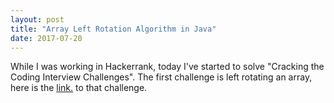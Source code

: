 ```yaml
---
layout: post
title: "Array Left Rotation Algorithm in Java"
date: 2017-07-20
---
```


While I was working in Hackerrank, today I've started to solve "Cracking the Coding Interview Challenges". The first challenge is left 
rotating an array, here is the <a href="https://www.hackerrank.com/challenges/ctci-array-left-rotation"> link.</a> to that challenge.

